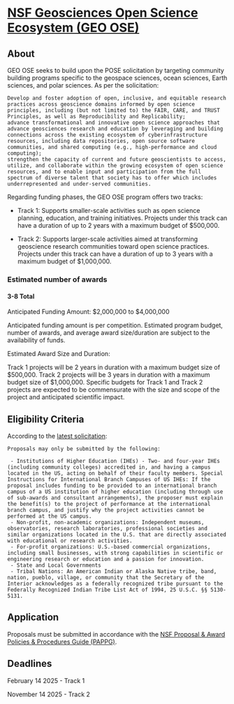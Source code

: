 # [NSF Geosciences Open Science Ecosystem (GEO OSE)](https://new.nsf.gov/funding/opportunities/geo-ose-geosciences-open-science-ecosystem)

## About

GEO OSE seeks to build upon  the POSE solicitation by targeting community building programs specific to the geospace sciences, ocean sciences, Earth sciences, and polar sciences. As per the solicitation:

    Develop and foster adoption of open, inclusive, and equitable research practices across geoscience domains informed by open science principles, including (but not limited to) the FAIR, CARE, and TRUST Principles, as well as Reproducibility and Replicability;
    advance transformational and innovative open science approaches that advance geosciences research and education by leveraging and building connections across the existing ecosystem of cyberinfrastructure resources, including data repositories, open source software communities, and shared computing (e.g., high-performance and cloud computing);
    strengthen the capacity of current and future geoscientists to access, utilize, and collaborate within the growing ecosystem of open science resources, and to enable input and participation from the full spectrum of diverse talent that society has to offer which includes underrepresented and under-served communities.

Regarding funding phases, the GEO OSE program offers two tracks:

- Track 1: Supports smaller-scale activities such as open science planning, education, and training initiatives. Projects under this track can have a duration of up to 2 years with a maximum budget of $500,000.

- Track 2: Supports larger-scale activities aimed at transforming geoscience research communities toward open science practices. Projects under this track can have a duration of up to 3 years with a maximum budget of $1,000,000.

### Estimated number of awards

#### 3-8 Total

Anticipated Funding Amount: $2,000,000 to $4,000,000

Anticipated funding amount is per competition. Estimated program budget, number of awards, and average award size/duration are subject to the availability of funds.

Estimated Award Size and Duration:

Track 1 projects will be 2 years in duration with a maximum budget size of $500,000. Track 2 projects will be 3 years in duration with a maximum budget size of $1,000,000. Specific budgets for Track 1 and Track 2 projects are expected to be commensurate with the size and scope of the project and anticipated scientific impact.

## Eligibility Criteria

According to the [latest solicitation](https://new.nsf.gov/funding/opportunities/geo-ose-geosciences-open-science-ecosystem/nsf25-506/solicitation#elig):

    Proposals may only be submitted by the following:

     - Institutions of Higher Education (IHEs) - Two- and four-year IHEs (including community colleges) accredited in, and having a campus located in the US, acting on behalf of their faculty members. Special Instructions for International Branch Campuses of US IHEs: If the proposal includes funding to be provided to an international branch campus of a US institution of higher education (including through use of sub-awards and consultant arrangements), the proposer must explain the benefit(s) to the project of performance at the international branch campus, and justify why the project activities cannot be performed at the US campus.
     - Non-profit, non-academic organizations: Independent museums, observatories, research laboratories, professional societies and similar organizations located in the U.S. that are directly associated with educational or research activities.
     - For-profit organizations: U.S.-based commercial organizations, including small businesses, with strong capabilities in scientific or engineering research or education and a passion for innovation.
     - State and Local Governments
     - Tribal Nations: An American Indian or Alaska Native tribe, band, nation, pueblo, village, or community that the Secretary of the Interior acknowledges as a federally recognized tribe pursuant to the Federally Recognized Indian Tribe List Act of 1994, 25 U.S.C. §§ 5130-5131.

## Application

Proposals must be submitted in accordance with the [NSF Proposal & Award Policies & Procedures Guide (PAPPG)](https://new.nsf.gov/policies/pappg).

## Deadlines

February 14 2025 - Track 1

November 14 2025 - Track 2
